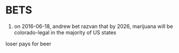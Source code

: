 # BETS #

1. on 2016-06-18, andrew bet razvan that by 2026, marijuana will be colorado-legal in the majority of US states

loser pays for beer
